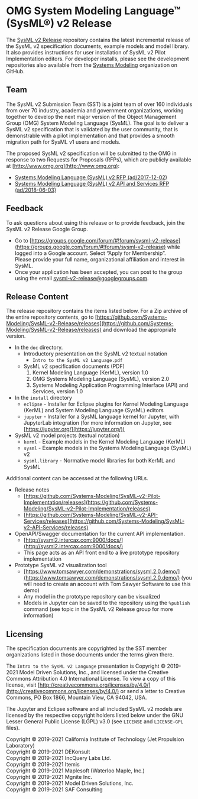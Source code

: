 # OMG System Modeling Language™ (SysML®) v2 Release

The [SysML v2 Release](https://github.com/Systems-Modeling/SysML-v2-Release) repository contains the latest incremental release of the SysML v2 specification documents, 
example models and model library. It also provides instructions for user installation of SysML v2 Pilot Implementation editors. For developer installs, please see the
development repositories also available from the [Systems Modeling](https://github.com/Systems-Modeling) organization on GitHub.

## Team

The SysML v2 Submission Team (SST) is a joint team of over 160 individuals from over 70 industry, academia and government organizations, 
working together to develop the next major version of the Object Management Group (OMG) System Modeling Language (SysML). 
The goal is to deliver a SysML v2 specification that is validated by the user community, that is demonstrable with a pilot implementation 
and that provides a smooth migration path for SysML v1 users and models.

The proposed SysML v2 specification will be submitted to the OMG in response to two Requests for Proposals (RFPs), which are publicly available at [http://www.omg.org](http://www.omg.org):

   * [Systems Modeling Language (SysML) v2 RFP (ad/2017-12-02)](http://doc.omg.org/ad/2017-12-2)
   * [Systems Modeling Language (SysML) v2 API and Services RFP (ad/2018-06-03)](http://doc.omg.org/ad/2018-6-3)

## Feedback

To ask questions about using this release or to provide feedback, join the SysML v2 Release Google Group.

   * Go to [https://groups.google.com/forum/#!forum/sysml-v2-release](https://groups.google.com/forum/#!forum/sysml-v2-release) while logged into a Google account. Select “Apply for Membership”. <br/>
     Please provide your full name, organizational affiliation and interest in SysML.
   * Once your application has been accepted, you can post to the group using the email 
     [sysml-v2-release@googlegroups.com](mailto:sysml-v2-release@googlegroups.com). 
 
## Release Content

The release repository contains the items listed below. For a Zip archive of the entire repository contents, go to 
[https://github.com/Systems-Modeling/SysML-v2-Release/releases](https://github.com/Systems-Modeling/SysML-v2-Release/releases) and download the appropriate version.

  * In the `doc` directory.
    * Introductory presentation on the SysML v2 textual notation
        * `Intro to the SysML v2 Language.pdf`
    * SysML v2 specification documents (PDF)
        1. Kernel Modeling Language (KerML), version 1.0
        2. OMG Systems Modeling Language (SysML), version 2.0
        3. Systems Modeling Application Programming Interface (API) and Services, version 1.0
  * In the `install` directory
    * `eclipse` - Installer for Eclipse plugins for Kernel Modeling Language (KerML) and System Modeling Language (SysML) editors
    * `jupyter` - Installer for a SysML language kernel for Jupyter, with JupyterLab integration 
      (for more information on Jupyter, see [https://jupyter.org/](https://jupyter.org/))
  * SysML v2 model projects (textual notation)
      * `kerml` - Example models in the Kernel Modeling Language (KerML)
      * `sysml` - Example models in the Systems Modeling Language (SysML) v2
      * `sysml.library` - Normative model libraries for both KerML and SysML
  
Additional content can be accessed at the following URLs.

  * Release notes
     * [https://github.com/Systems-Modeling/SysML-v2-Pilot-Implementation/releases](https://github.com/Systems-Modeling/SysML-v2-Pilot-Implementation/releases)
     * [https://github.com/Systems-Modeling/SysML-v2-API-Services/releases](https://github.com/Systems-Modeling/SysML-v2-API-Services/releases)
  * OpenAPI/Swagger documentation for the current API implementation.
    * [http://sysml2.intercax.com:9000/docs/](http://sysml2.intercax.com:9000/docs/)
    * This page acts as an API front end to a live prototype repository implementation
  * Prototype SysML v2 visualization tool
    * [https://www.tomsawyer.com/demonstrations/sysml.2.0.demo/](https://www.tomsawyer.com/demonstrations/sysml.2.0.demo/) 
      (you will need to create an account with Tom Sawyer Software to use this demo)
    * Any model in the prototype repository can be visualized
    * Models in Jupyter can be saved to the repository using the `%publish` command 
      (see topic in the SysML v2 Release group for more information)
 
## Licensing

The specification documents are copyrighted by the SST member organizations listed in those documents under the terms given there.

The `Intro to the SysML v2 Language` presentation is Copyright © 2019-2021 Model Driven Solutions, Inc., and licensed under the Creative Commons Attribution 4.0 
International License. To view a copy of this license, visit [http://creativecommons.org/licenses/by/4.0/](http://creativecommons.org/licenses/by/4.0/) 
or send a letter to Creative Commons, PO Box 1866, Mountain View, CA 94042, USA.

The Jupyter and Eclipse software and all included SysML v2 models are licensed by the respective copyright holders listed below 
under the GNU Lesser General Public License (LGPL) v3.0 (see `LICENSE` and `LICENSE-GPL` files).

Copyright © 2019-2021 California Institute of Technology (Jet Propulsion Laboratory) <br/>
Copyright © 2019-2021 DEKonsult <br/>
Copyright © 2019-2021 IncQuery Labs Ltd. <br/>
Copyright © 2019-2021 Itemis <br/>
Copyright © 2019-2021 Maplesoft (Waterloo Maple, Inc.) <br/>
Copyright © 2019-2021 Mgnite Inc. <br/>
Copyright © 2019-2021 Model Driven Solutions, Inc. <br/>
Copyright © 2019-2021 SAF Consulting
